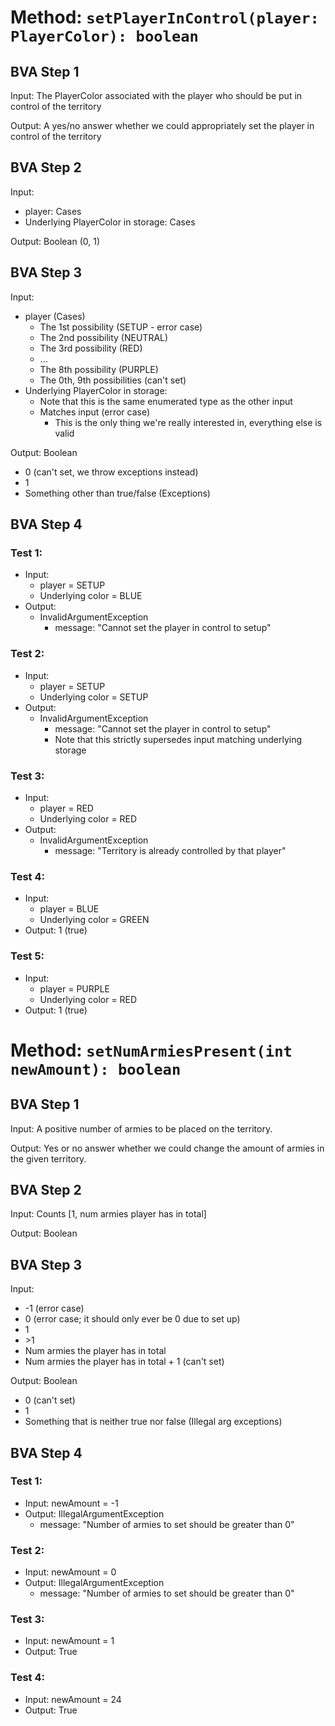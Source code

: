 # Method: `setPlayerInControl(player: PlayerColor): boolean`

## BVA Step 1
Input: The PlayerColor associated with the player who should be put in control of the territory

Output: A yes/no answer whether we could appropriately set the player in control of the territory

## BVA Step 2
Input: 
- player: Cases
- Underlying PlayerColor in storage: Cases

Output: Boolean (0, 1)

## BVA Step 3
Input: 
- player (Cases)
  - The 1st possibility (SETUP - error case)
  - The 2nd possibility (NEUTRAL)
  - The 3rd possibility (RED)
  - ...
  - The 8th possibility (PURPLE)
  - The 0th, 9th possibilities (can't set)
- Underlying PlayerColor in storage:
  - Note that this is the same enumerated type as the other input
  - Matches input (error case)
    - This is the only thing we're really interested in, everything else is valid

Output: Boolean
- 0 (can't set, we throw exceptions instead)
- 1
- Something other than true/false (Exceptions)
  
## BVA Step 4
### Test 1:
- Input:
  - player = SETUP
  - Underlying color = BLUE
- Output:
  - InvalidArgumentException
    - message: "Cannot set the player in control to setup"
### Test 2:
- Input:
  - player = SETUP
  - Underlying color = SETUP
- Output:
  - InvalidArgumentException
    - message: "Cannot set the player in control to setup"
    - Note that this strictly supersedes input matching underlying storage
### Test 3:
- Input:
  - player = RED
  - Underlying color = RED
- Output:
  - InvalidArgumentException
    - message: "Territory is already controlled by that player"
### Test 4:
- Input:
  - player = BLUE
  - Underlying color = GREEN 
- Output: 1 (true)
### Test 5:
- Input:
  - player = PURPLE
  - Underlying color = RED
- Output: 1 (true)

# Method: `setNumArmiesPresent(int newAmount): boolean`

## BVA Step 1
Input: A positive number of armies to be placed on the territory.

Output: Yes or no answer whether we could change the amount of armies in the given territory.

## BVA Step 2
Input: Counts [1, num armies player has in total]

Output: Boolean

## BVA Step 3
Input: 
- -1 (error case)
- 0 (error case; it should only ever be 0 due to set up)
- 1
- \>1
- Num armies the player has in total 
- Num armies the player has in total + 1 (can't set)

Output: Boolean
- 0 (can't set)
- 1
- Something that is neither true nor false (Illegal arg exceptions)

## BVA Step 4
### Test 1:
- Input: newAmount = -1
- Output: IllegalArgumentException
  - message: "Number of armies to set should be greater than 0"

### Test 2:
- Input: newAmount = 0
- Output: IllegalArgumentException
  - message: "Number of armies to set should be greater than 0"
  
### Test 3:
- Input: newAmount = 1
- Output: True

### Test 4:
- Input: newAmount = 24
- Output: True